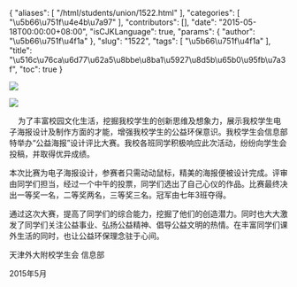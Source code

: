 {
    "aliases": [
        "/html/students/union/1522.html"
    ],
    "categories": [
        "\u5b66\u751f\u4e4b\u7a97"
    ],
    "contributors": [],
    "date": "2015-05-18T00:00:00+08:00",
    "isCJKLanguage": true,
    "params": {
        "author": "\u5b66\u751f\u4f1a"
    },
    "slug": "1522",
    "tags": [
        "\u5b66\u751f\u4f1a"
    ],
    "title": "\u516c\u76ca\u6d77\u62a5\u8bbe\u8ba1\u5927\u8d5b\u65b0\u95fb\u7a3f",
    "toc": true
}

![](https://cdn.tfls.online/mirror/full/18efaaab696cd122adf26081a962bdf49e1b72a0.jpg)




  





![](http://www.tfls.cn/images/150518/6-15051Q0121H05.jpg)









  





  





    为了丰富校园文化生活，挖掘我校学生的创新思维及想象力，展示我校学生电子海报设计及制作方面的才能，增强我校学生的公益环保意识。我校学生会信息部特举办“公益海报”设计评比大赛。我校各班同学积极响应此次活动，纷纷向学生会投稿，并取得优异成绩。









本次比赛为电子海报设计，参赛者只需动动鼠标，精美的海报便被设计完成。评审由同学们担当，经过一个中午的投票，同学们选出了自己心仪的作品。比赛最终决出一等奖一名，二等奖两名，三等奖三名。冠军由七年3班夺得。




通过这次大赛，提高了同学们的综合能力，挖掘了他们的创造潜力。同时也大大激发了同学们关注公益事业、弘扬公益精神、倡导公益文明的热情。在丰富同学们课外生活的同时，也让公益环保理念驻于心间。














天津外大附校学生会 信息部




2015年5月




  



